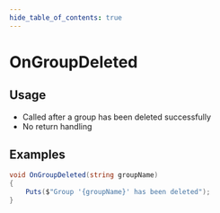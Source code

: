 ```yaml
---
hide_table_of_contents: true
---
```


# OnGroupDeleted

## Usage

* Called after a group has been deleted successfully
* No return handling

## Examples

```csharp
void OnGroupDeleted(string groupName)
{
    Puts($"Group '{groupName}' has been deleted");
}
```
